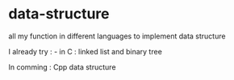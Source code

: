 # data-structure
all my function in different languages to implement data structure

I already try : 
	- in C : linked list and binary tree

In comming : Cpp data structure
